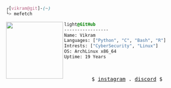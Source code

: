
```css
┌[vikram@git]-(~)
└> mefetch
```
 

<div style="display:block;text-align:left"><img align="left" src="https://external-content.duckduckgo.com/iu/?u=https%3A%2F%2Fwiki.installgentoo.com%2Fimages%2Ff%2Ff9%2FArch-linux-logo.png&f=1&nofb=1" border="0" style="width:156px;">
  
  ```css
  light@GitHub
  -----------------
  Name: Vikram
  Languages: ["Python", "C", "Bash", "R"]
  Intrests: ["CyberSecurity", "Linux"]
  OS: ArchLinux x86_64  
  Uptime: 19 Years
  ```
</div>




<br />
<p align="center">
  <samp>
    $ <a href="https://instagram.com/hey.vikram">instagram</a> .
    <a href="https://discord.gg/SdXQwwKG">discord</a>  $
  </samp>
</p>

